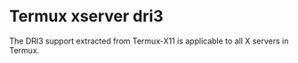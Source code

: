 # Termux xserver dri3
The DRI3 support extracted from Termux-X11 is applicable to all X servers in Termux.
